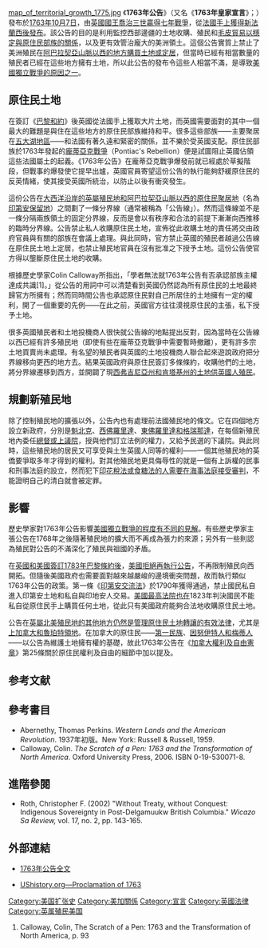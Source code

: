 [map_of_territorial_growth_1775.jpg](https://zh.wikipedia.org/wiki/File:map_of_territorial_growth_1775.jpg "fig:map_of_territorial_growth_1775.jpg")
《**1763年公告**》（又名《**1763年皇家宣言**》；）發布於[1763年](../Page/1763年.md "wikilink")[10月7日](../Page/10月7日.md "wikilink")，由[英國](../Page/英国.md "wikilink")[國王](../Page/君主.md "wikilink")[喬治三世贏得](../Page/乔治三世.md "wikilink")[七年戰爭](../Page/七年战争.md "wikilink")，從[法國手上獲得](../Page/法国.md "wikilink")[新法蘭西後發布](../Page/新法蘭西.md "wikilink")。該公告的目的是利用監控西部邊疆的土地收購、殖民和[毛皮貿易以穩定與](../Page/毛皮貿易.md "wikilink")[原住民部族的關係](../Page/美洲原住民.md "wikilink")，以及更有效管治龐大的美洲領土。這個公告實質上禁止了美洲殖民在[阿巴拉契亞山脈以西的地方購買土地或定居](../Page/阿巴拉契亞山脈.md "wikilink")，但當時已經有相當數量的殖民者已經在這些地方擁有土地，所以此公告的發布令這些人相當不滿，是導致[美國獨立戰爭的原因之一](../Page/美國獨立戰爭.md "wikilink")。

## 原住民土地

在簽訂《[巴黎和約](../Page/1763年巴黎條約.md "wikilink")》後英國從法國手上獲取大片土地，而英國需要面對的其中一個最大的難題是與住在這些地方的原住民部族維持和平。很多這些部族——主要聚居在[五大湖地區](../Page/五大湖地区.md "wikilink")——和法國有著久遠和緊密的關係，並不樂於受英國支配。原住民部族於1763年發起的[龐蒂亞克戰爭](../Page/龐蒂亞克戰爭.md "wikilink")（Pontiac's
Rebellion）便是試圖阻止英國佔領這些法國屬土的起義。《1763年公告》在龐蒂亞克戰爭爆發前就已經處於草擬階段，但戰事的爆發使它提早出爐，英國官員寄望這份公告的執行能夠舒緩原住民的反英情緒，使其接受英國所統治，以防止以後有衝突發生。

這份公告在[大西洋沿岸的英屬殖民地和](../Page/大西洋.md "wikilink")[阿巴拉契亞山脈以西的原住民聚居地](../Page/阿巴拉契亞山脈.md "wikilink")（名為[印第安保留地](../Page/印第安保留地.md "wikilink")）之間劃了一條分界線（通常被稱為「公告線」）。然而這條線並不是一條分隔兩族領土的固定分界線，反而是會以有秩序和合法的前提下漸漸向西推移的臨時分界線。公告禁止私人收購原住民土地，宣佈從此收購土地的責任將交由政府官員與有關的部族在會議上處理。與此同時，官方禁止英國的殖民者越過公告線在原住民土地上定居，也禁止殖民地官員在沒有批准之下授予土地。這份公告使官方得以壟斷原住民土地的收購。

根據歷史學家Colin
Calloway所指出，「學者無法就1763年公告有否承認部族主權達成共識\[1\]。」從公告的用詞中可以清楚看到英國仍然認為所有原住民的土地最終歸官方所擁有；然而同時間公告也承認原住民對自己所居住的土地擁有一定的權利，開了一個重要的先例——在此之前，英國官方往往漠視原住民的主張，私下授予土地。

很多英國殖民者和土地投機商人很快就公告線的地點提出反對，因為當時在公告線以西已經有許多殖民地（即使有些在龐蒂亞克戰爭中需要暫時撤離），更有許多宗土地買賣尚未處理。有名望的殖民者與英國的土地投機商人聯合起來遊說政府把分界線移向更西的地方去。結果英國政府與原住民簽訂多條條約，收購他們的土地，將分界線遷移到西方，並開闢了現[西弗吉尼亞州和](../Page/西弗吉尼亞州.md "wikilink")[肯塔基州的土地供英國人殖民](../Page/肯塔基州.md "wikilink")。

## 規劃新殖民地

除了控制殖民地的擴張以外，公告內也有處理前法國殖民地的條文。它在四個地方設立新政府，分別是[魁北克](../Page/魁北克.md "wikilink")、[西佛羅里達](../Page/西佛羅里達.md "wikilink")、[東佛羅里達和](../Page/東佛羅里達.md "wikilink")[格瑞那達](../Page/格林纳达.md "wikilink")，在每個新殖民地內委任[總督或上議院](../Page/总督.md "wikilink")，授與他們訂立法例的權力，又給予民選的下議院。與此同時，這些殖民地的居民又可享受與土生英國人同等的權利——一個其他殖民地的英僑要爭取多年才得到的權利。對其他殖民地更具侮辱性的就是一個有上訴權的民事和刑事法庭的設立，然而犯下[印花稅法或](../Page/印花稅法.md "wikilink")[食糖法的人需要在](../Page/食糖法.md "wikilink")[海事法庭接受審判](../Page/海事法庭.md "wikilink")，不能證明自己的清白就會被定罪。

## 影響

歷史學家對1763年公告影響[美國獨立戰爭的程度有不同的見解](../Page/美國獨立戰爭.md "wikilink")。有些歷史學家主張公告在1768年之後隨著殖民地的擴大而不再成為張力的來源；另外有一些則認為殖民對公告的不滿深化了殖民與祖國的矛盾。

在[英國和](../Page/英国.md "wikilink")[美國簽訂](../Page/美國.md "wikilink")[1783年巴黎條約後](../Page/1783年巴黎條約.md "wikilink")，[美國拒絕再執行公告](../Page/美國.md "wikilink")，不再限制殖民向西開拓。但隨後美國政府也需要面對越來越嚴峻的邊境衝突問題，故而執行類似1763年公告的政策。第一條《[印第安交流法](../Page/印第安交流法.md "wikilink")》於1790年獲得通過，禁止國民私自進入印第安土地和私自與印地安人交易。[美國最高法院也在](../Page/美国最高法院.md "wikilink")1823年判決國民不能私自從原住民手上購買任何土地，從此只有美國政府能夠合法地收購原住民土地。

公告在[英屬北美殖民地的其他地方仍然是管理原住民土地轉讓的有效法律](../Page/英屬北美殖民地.md "wikilink")，尤其是[上加拿大和](../Page/上加拿大.md "wikilink")[魯珀特領地](../Page/魯珀特領地.md "wikilink")。在加拿大的原住民——[第一民族](../Page/第一民族.md "wikilink")、[因努伊特人和](../Page/因纽特人.md "wikilink")[梅蒂人](../Page/梅蒂人.md "wikilink")——以公告為維護土地擁有權的基礎，故此1763年公告在《[加拿大權利及自由憲章](../Page/加拿大權利及自由憲章.md "wikilink")》第25條關於原住民權利及自由的細節中加以提及。

## 参考文献

<div class="references-small">

<references />

</div>

## 參考書目

  - Abernethy, Thomas Perkins. *Western Lands and the American
    Revolution*. 1937年初版。New York: Russell & Russell, 1959.
  - Calloway, Colin. *The Scratch of a Pen: 1763 and the Transformation
    of North America*. Oxford University Press, 2006. ISBN
    0-19-530071-8.

## 進階參閱

  - Roth, Christopher F. (2002) "Without Treaty, without Conquest:
    Indigenous Sovereignty in Post-Delgamuukw British Columbia." *Wicazo
    Sa Review,* vol. 17, no. 2, pp. 143-165.

## 外部連結

  - [1763年公告全文](http://www.solon.org/Constitutions/Canada/English/PreConfederation/rp_1763.html)

  - [UShistory.org—Proclamation
    of 1763](https://web.archive.org/web/20070308042032/http://www.ushistory.org/declaration/related/proc63.htm)


[Category:美国扩张史](https://zh.wikipedia.org/wiki/Category:美国扩张史 "wikilink")
[Category:美加關係](https://zh.wikipedia.org/wiki/Category:美加關係 "wikilink")
[Category:宣言](https://zh.wikipedia.org/wiki/Category:宣言 "wikilink")
[Category:英國法律](https://zh.wikipedia.org/wiki/Category:英國法律 "wikilink")
[Category:英属殖民美国](https://zh.wikipedia.org/wiki/Category:英属殖民美国 "wikilink")

1.  Calloway, Colin, The Scratch of a Pen: 1763 and the Transformation
    of North America, p. 93